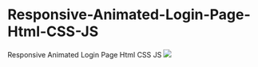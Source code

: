 # Responsive-Animated-Login-Page-Html-CSS-JS
Responsive Animated Login Page Html CSS JS
![](https://github.com/VikasGutte/Responsive-Animated-Login-Page-Html-CSS-JS/blob/master/Final.png)
